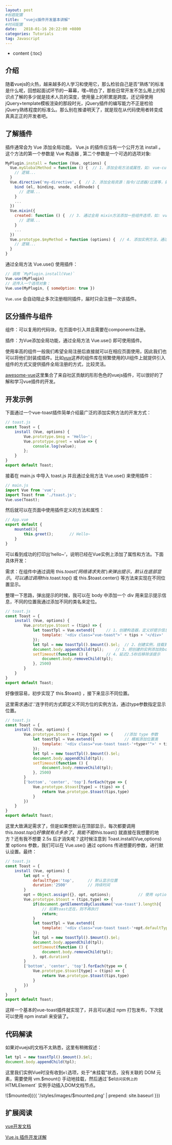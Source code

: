 ```yaml
---
layout: post
#标题配置
title:  "vuejs插件开发基本讲解"
#时间配置
date:   2018-01-16 20:22:00 +0800
categories: Tutorials
tag: Javascript
---
```


* content
{:toc}


介绍
------------------------

随着vuejs的火热，越来越多的人学习和使用它，那么检验自己是否“熟练”的标准是什么呢，回想起面试环节的一幕幕，嘿~明白了，那些日常开发不怎么用上的知识点了解的多少就是技术人员的深度，使用量上的积累是跨度。还记得使用jQuery+template模板渲染的那段时光，jQuery插件的编写能力不正是检验jQuery熟练程度的标准么。那么别在推诿明天了，就是现在从代码使用者转变成真真正正的开发者吧。

了解插件
------------------------

插件通常会为 Vue 添加全局功能。
Vue.js 的插件应当有一个公开方法 install 。这个方法的第一个参数是 Vue 构造器 , 第二个参数是一个可选的选项对象:
```javascript
MyPlugin.install = function (Vue, options) {
  Vue.myGlobalMethod = function () {  // 1. 添加全局方法或属性，如: vue-custom-element
    // 逻辑...
  }
  Vue.directive('my-directive', {  // 2. 添加全局资源：指令/过滤器/过渡等，如 vue-touch
    bind (el, binding, vnode, oldVnode) {
      // 逻辑...
    }
    ...
  })
  Vue.mixin({
    created: function () {  // 3. 通过全局 mixin方法添加一些组件选项，如: vuex
      // 逻辑...
    }
    ...
  })
  Vue.prototype.$myMethod = function (options) {  // 4. 添加实例方法，通过把它们添加到 Vue.prototype 上实现
    // 逻辑...
  }
}
```

通过全局方法 Vue.use() 使用插件：
```javascript
// 调用 `MyPlugin.install(Vue)`
Vue.use(MyPlugin)
// 还传入一个选项对象：
Vue.use(MyPlugin, { someOption: true })
```

`Vue.use` 会自动阻止多次注册相同插件，届时只会注册一次该插件。

区分插件与组件
------------------------

组件：可以复用的代码块，在页面中引入并且需要在components注册。

插件：为Vue添加全局功能，通过全局方法 Vue.use() 即可使用插件。

使用率高的组件一般我们希望全局注册后直接就可以在相应页面使用，因此我们也可以将他们封装成插件。比如[vux](https://vux.li/#/)这养的组件库在频繁使用的UI组件上就提供引入组件的方式又提供插件全局注册的方式，比较灵活。

[awesome-vue](https://github.com/vuejs/awesome-vue#components--libraries)这里集合了来自社区贡献的形形色色的vuejs插件，可以很好的了解和学习vue插件的开发。

开发示例
------------------------

下面通过一个vue-toast插件简单介绍最广泛的添加实例方法的开发方式：

```javascript
// toast.js
const Toast = {
    install (Vue, options) {
        Vue.prototype.$msg = 'Hello~';
        Vue.prototype.greet = value => {
            console.log(value);
        };
    }
}
export default Toast;
```

接着在 main.js 中导入 toast.js 并且通过全局方法 Vue.use() 来使用插件：
```javascript
// main.js
import Vue from 'vue';
import Toast from './toast.js';
Vue.use(Toast);
```

然后就可以在页面中使用插件定义的方法和属性：
```javascript
// App.vue
export default {
    mounted(){
        this.greet();       // Hello~
    }
}
```

可以看到成功的打印出‘hello~’，说明已经在Vue实例上添加了属性和方法。下面具体开发：

需求：在组件中通过调用 this.$toast('网络请求失败') 来弹出提示，默认在底部显示。可以通过调用 this.$toast.top() 或 this.$toast.center() 等方法来实现在不同位置显示。

整理一下思路，弹出提示的时候，我可以在 body 中添加一个 div 用来显示提示信息，不同的位置我通过添加不同的类名来定位。

```javascript
// toast.js
const Toast = {
    install (Vue, options) {
        Vue.prototype.$toast = (tips) => {
            let toastTpl = Vue.extend({     // 1、创建构造器，定义好提示信息的模板
                template: '<div class="vue-toast">' + tips + '</div>'
            });
            let tpl = new toastTpl().$mount().$el;  // 2、创建实例，挂载到文档以后的地方
            document.body.appendChild(tpl);     // 3、把创建的实例添加到body中
            setTimeout(function () {        // 4、延迟2.5秒后移除该提示
                document.body.removeChild(tpl);
            }, 2500)
        }
    }
}
export default Toast;
```
好像很容易，初步实现了 this.$toast() ，接下来显示不同位置。

这里需求通过'.'连字符的方式即定义不同方位的实例方法，通过type参数指定显示位置。

```javascript
// toast.js
const Toast = {
    install (Vue, options) {
        Vue.prototype.$toast = (tips,type) => {     //添加 type 参数
            let toastTpl = Vue.extend({             // 模板添加位置类
                template: '<div class="vue-toast toast-'+type+'">' + tips + '</div>'
            });
            let tpl = new toastTpl().$mount().$el;
            document.body.appendChild(tpl);
            setTimeout(function () {
                document.body.removeChild(tpl);
            }, 2500)
        }
        ['bottom', 'center', 'top'].forEach(type => {
            Vue.prototype.$toast[type] = (tips) => {
                return Vue.prototype.$toast(tips,type)
            }
        })
    }
}
export default Toast;
```

这里大致满足需求了，但是如果想默认在顶部显示，每次都要调用 this.$toast.top() 好像就有点多余了，我能不能 this.$toast() 就直接在我想要的地方？还有我不想要 2.5s 后才消失呢？这时候注意到 Toast.install(Vue,options) 里 options 参数，我们可以在 Vue.use() 通过 options 传进想要的参数，进行默认设置。最终：

```javascript
// toast.js
const Toast = {
    install (Vue, options) {
        let opt = {
            defaultType:'top',      // 默认显示位置
            duration:'2500'         // 持续时间
        }
        opt = Object.assign({}, opt, options);            // 使用 options 的配置
        Vue.prototype.$toast = (tips,type) => {
            if(document.getElementsByClassName('vue-toast').length){
                // 如果toast还在，则不再执行
                return;
            }
            let toastTpl = Vue.extend({
                template: '<div class="vue-toast toast-'+opt.defaultType+'">' + tips + '</div>'
            });
            let tpl = new toastTpl().$mount().$el;
            document.body.appendChild(tpl);
            setTimeout(function () {
                document.body.removeChild(tpl);
            }, opt.duration)
        }
        ['bottom', 'center', 'top'].forEach(type => {
            Vue.prototype.$toast[type] = (tips) => {
                return Vue.prototype.$toast(tips,type)
            }
        })
    }
}
export default Toast;
```

这样一个基本的vue-toast插件就实现了，并且可以通过 npm 打包发布，下次就可以使用 npm install 来安装了。

代码解读
------------------------

如果对vuejs的文档不太熟悉，这里有稍微叙述：

```javascript
let tpl = new toastTpl().$mount().$el;
document.body.appendChild(tpl);
```

这里我们实例Vue时没有收到`el`选项，处于“未挂载”状态，没有关联的 DOM 元素，需要使用 vm.$mount() 手动地挂载，然后通过`$el`访问实例上的 `HTMLElement` 实例手动插入DOM文档节点。

![$mounted]({{ '/styles/images/$mounted.png' | prepend: site.baseurl  }})

扩展阅读
------------------------

[vue开发文档](https://cn.vuejs.org/v2/guide/plugins.html#ad)

[Vue.js 插件开发详解](https://segmentfault.com/a/1190000008869576)




